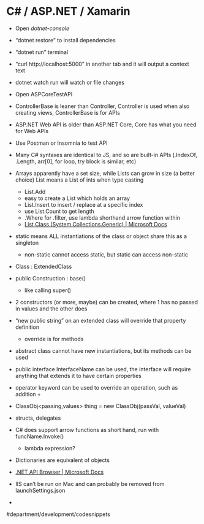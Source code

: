 # C# / ASP.NET / Xamarin
* Open _dotnet-console_
* “dotnet restore” to install dependencies
* “dotnet run” terminal
* “curl http://localhost:5000” in another tab and it will output a context text
* dotnet watch run will watch or file changes

* Open ASPCoreTestAPI
* ControllerBase is leaner than Controller, Controller is used when also creating views, ControllerBase is for APIs
* ASP.NET Web API is older than ASP.NET Core, Core has what you need for Web APIs
* Use Postman or Insomnia to test API

* Many C# syntaxes are identical to JS, and so are built-in APIs (.IndexOf, .Length, arr[0], for loop, try block is similar, etc)
* Arrays apparently have a set size, while Lists can grow in size (a better choice) List<int> means a List of ints when type casting
	* List.Add
	* easy to create a List which holds an array
	* List.Insert to insert / replace at a specific index
	* use List.Count to get length
	* .Where for .filter, use lambda shorthand arrow function within
	* [List<T> Class (System.Collections.Generic) | Microsoft Docs](https://docs.microsoft.com/en-us/dotnet/api/system.collections.generic.list-1?view=netframework-4.7.2)
* static means ALL instantiations of the class or object share this as a singleton
	* non-static cannot access static, but static can access non-static
* Class : ExtendedClass
* public Construction : base()
	* like calling super()
* 2 constructors (or more, maybe) can be created, where 1 has no passed in values and the other does
* “new public string” on an extended class will override that property definition
	* override is for methods
* abstract class cannot have new instantiations, but its methods can be used
* public interface InterfaceName can be used, the interface will require anything that extends it to have certain properties
* operator keyword can be used to override an operation, such as addition +
* ClassObj<passing,values> thing = new ClassObj(passVal, valueVal)
* structs, delegates
* C# does support arrow functions as short hand, run with funcName.Invoke()
	* lambda expression?
* Dictionaries are equivalent of objects

* [.NET API Browser | Microsoft Docs](https://docs.microsoft.com/en-us/dotnet/api/?view=aspnetcore-2.0)
* IIS can’t be run on Mac and can probably be removed from launchSettings.json
* 



#department/development/codesnippets